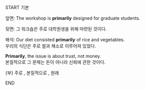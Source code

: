START
기본

앞면:
The workshop is **primarily** designed for graduate students.

뒷면:
그 워크숍은 주로 대학원생을 위해 마련된 것이다.

해석:
Our diet consisted **primarily** of rice and vegetables.  
우리의 식단은 주로 쌀과 채소로 이루어져 있었다.

**Primarily**, the issue is about trust, not money.  
본질적으로 그 문제는 돈이 아니라 신뢰에 관한 것이다.

{부} 주로 , 본질적으로 , 원래
<!--ID: 1749293616239-->
END